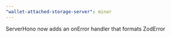 ```yaml
---
"wallet-attached-storage-server": minor
---
```


ServerHono now adds an onError handler that formats ZodError
